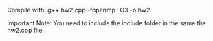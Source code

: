 Compile with:
    g++ hw2.cpp -fopenmp -O3 -o hw2

Important Note:
    You need to include the include folder in the same the hw2.cpp file.